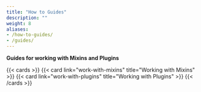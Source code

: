 ```yaml
---
title: "How to Guides"
description: ""
weight: 8
aliases:
- /how-to-guides/
- /guides/
---
```


**Guides for working with Mixins and Plugins**

{{< cards >}}
{{< card link="work-with-mixins" title="Working with Mixins" >}}
{{< card link="work-with-plugins" title="Working with Plugins" >}}
{{< /cards >}}
